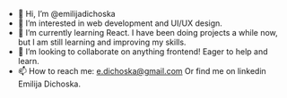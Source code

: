 - 👋 Hi, I’m @emilijadichoska
- 👀 I’m interested in web development and UI/UX design.
- 🌱 I’m currently learning React. I have been doing projects a while now, but I am still learning and improving my skills.
- 💞️ I’m looking to collaborate on anything frontend! Eager to help and learn.
- 📫 How to reach me: e.dichoska@gmail.com Or find me on linkedin Emilija Dichoska.

